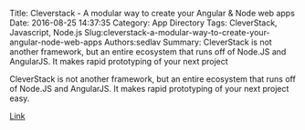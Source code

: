 Title: Cleverstack - A modular way to create your Angular & Node web apps
Date: 2016-08-25 14:37:35
Category: App Directory
Tags: CleverStack, Javascript, Node.js
Slug:cleverstack-a-modular-way-to-create-your-angular-node-web-apps
Authors:sedlav
Summary: CleverStack is not another framework, but an entire ecosystem that runs off of Node.JS and AngularJS. It makes rapid prototyping of your next project 

CleverStack is not another framework, but an entire ecosystem that runs off of Node.JS and AngularJS. It makes rapid prototyping of your next project easy.

[Link](http://cleverstack.io/developer/)
